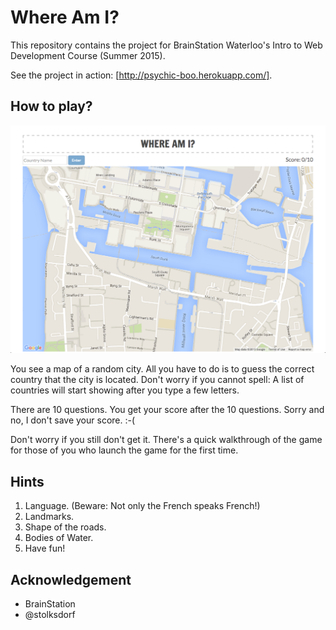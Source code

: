 # Where Am I?

This repository contains the project for BrainStation Waterloo's
Intro to Web Development Course (Summer 2015).

See the project in action: [http://psychic-boo.herokuapp.com/].

## How to play?
![Screenshhot](https://raw.githubusercontent.com/clarmso/psychic-boo/master/Mockups/Screen%20Shot%202015-11-11%20at%209.08.59%20PM.png)

You see a map of a random city.  All you have to do is to guess the correct country that the city is located.  Don't worry if you cannot spell: A list of countries will start showing after you type a few letters.

There are 10 questions.  You get your score after the 10 questions.  Sorry and no, I don't save your score. :-(

Don't worry if you still don't get it.  There's a quick walkthrough of the game for those of you who launch the game for the first time.

## Hints
1. Language. (Beware: Not only the French speaks French!)
2. Landmarks.
3. Shape of the roads.
4. Bodies of Water.
5. Have fun!

## Acknowledgement
* BrainStation
* @stolksdorf
